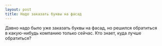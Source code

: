 ```yaml
---
layout: post 
title: Надо заказать буквы на фасад 
--- 
```

Давно надо было уже заказать буквы на фасад, но решился обратиться в какую-нибудь компанию только сейчас. Кто знает, куда лучше обратиться?